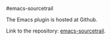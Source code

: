 #emacs-sourcetrail

The Emacs plugin is hosted at Github.

Link to the repository: [emacs-sourcetrail](https://github.com/CoatiSoftware/emacs-sourcetrail).
